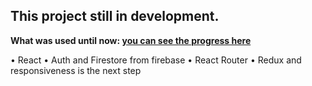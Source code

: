 ## This project still in development.
**What was used until now: [you can see the progress here](https://be-welcome.netlify.com)**

• React
• Auth and Firestore from firebase
• React Router 
• Redux and responsiveness is the next step
